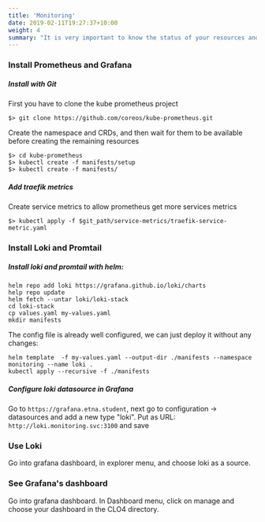 ```yaml
---
title: 'Monitoring'
date: 2019-02-11T19:27:37+10:00
weight: 4
summary: "It is very important to know the status of your resources and your services. You need to collect metrics and logs from your services, as well as your Kubernetes (K3S) server."
---
```


### Install Prometheus and Grafana

##### Install with Git
First you have to clone the kube prometheus project
```
$> git clone https://github.com/coreos/kube-prometheus.git
```

Create the namespace and CRDs, and then wait for them to be available before creating the remaining resources
```
$> cd kube-prometheus
$> kubectl create -f manifests/setup 
$> kubectl create -f manifests/
```
##### Add traefik metrics
Create service metrics to allow prometheus get more services metrics
```
$> kubectl apply -f $git_path/service-metrics/traefik-service-metric.yaml
```

### Install Loki and Promtail

##### Install loki and promtail with helm:
```
helm repo add loki https://grafana.github.io/loki/charts
help repo update
helm fetch --untar loki/loki-stack
cd loki-stack
cp values.yaml my-values.yaml
mkdir manifests
```
The config file is already well configured, we can just deploy it without any changes: 

```
helm template  -f my-values.yaml --output-dir ./manifests --namespace monitoring --name loki .
kubectl apply --recursive -f ./manifests
```

##### Configure loki datasource in Grafana
Go to `https://grafana.etna.student`, next go to configuration -> datasources
and add a new type "loki".
Put as URL: `http://loki.monitoring.svc:3100` and save

### Use Loki
Go into grafana dashboard, in explorer menu, and choose loki as a source.

### See Grafana's dashboard
Go into grafana dashboard. In Dashboard menu, click on manage and choose your dashboard in the CLO4 directory.
